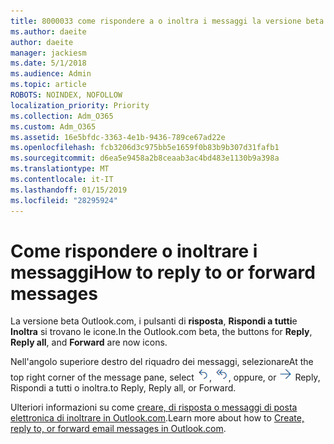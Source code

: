 ```yaml
---
title: 8000033 come rispondere a o inoltra i messaggi la versione beta Outlook.com
ms.author: daeite
author: daeite
manager: jackiesm
ms.date: 5/1/2018
ms.audience: Admin
ms.topic: article
ROBOTS: NOINDEX, NOFOLLOW
localization_priority: Priority
ms.collection: Adm_O365
ms.custom: Adm_O365
ms.assetid: 16e5bfdc-3363-4e1b-9436-789ce67ad22e
ms.openlocfilehash: fcb3206d3c975bb5e1659f0b83b9b307d31fafb1
ms.sourcegitcommit: d6ea5e9458a2b8ceaab3ac4bd483e1130b9a398a
ms.translationtype: MT
ms.contentlocale: it-IT
ms.lasthandoff: 01/15/2019
ms.locfileid: "28295924"
---
```

# <a name="how-to-reply-to-or-forward-messages"></a><span data-ttu-id="cfdd1-102">Come rispondere o inoltrare i messaggi</span><span class="sxs-lookup"><span data-stu-id="cfdd1-102">How to reply to or forward messages</span></span>

<span data-ttu-id="cfdd1-103">La versione beta Outlook.com, i pulsanti di **risposta**, **Rispondi a tutti**e **Inoltra** si trovano le icone.</span><span class="sxs-lookup"><span data-stu-id="cfdd1-103">In the Outlook.com beta, the buttons for **Reply**, **Reply all**, and **Forward** are now icons.</span></span> 
  
<span data-ttu-id="cfdd1-104">Nell'angolo superiore destro del riquadro dei messaggi, selezionare</span><span class="sxs-lookup"><span data-stu-id="cfdd1-104">At the top right corner of the message pane, select</span></span> ![Rispondi](media/08ad5200-369a-4a2f-bef5-ebdcbef5545f.png)<span data-ttu-id="cfdd1-106">,</span><span class="sxs-lookup"><span data-stu-id="cfdd1-106"></span></span> ![Rispondi a tutti](media/be5f41a1-dbea-471f-ba5d-7be4256922d2.png)<span data-ttu-id="cfdd1-108">, oppure</span><span class="sxs-lookup"><span data-stu-id="cfdd1-108">, or</span></span> ![Inoltra](media/29fd06ec-1642-40d1-8faa-ec437ef156fc.png) <span data-ttu-id="cfdd1-110">Reply, Rispondi a tutti o inoltra.</span><span class="sxs-lookup"><span data-stu-id="cfdd1-110">to Reply, Reply all, or Forward.</span></span> 
  
<span data-ttu-id="cfdd1-111">Ulteriori informazioni su come [creare, di risposta o messaggi di posta elettronica di inoltrare in Outlook.com](https://go.microsoft.com/fwlink/p/?linkid=873141).</span><span class="sxs-lookup"><span data-stu-id="cfdd1-111">Learn more about how to [Create, reply to, or forward email messages in Outlook.com](https://go.microsoft.com/fwlink/p/?linkid=873141).</span></span>
  

